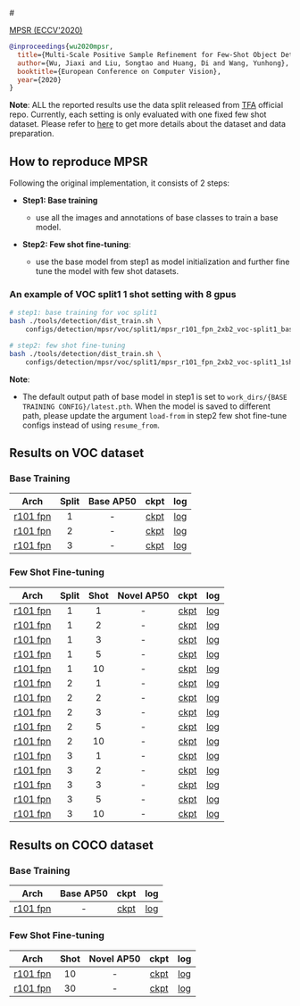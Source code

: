 <!-- [ALGORITHM] -->

#<summary><a href="https://arxiv.org/abs/2007.09384"> MPSR (ECCV'2020)</a></summary>

```bibtex
@inproceedings{wu2020mpsr,
  title={Multi-Scale Positive Sample Refinement for Few-Shot Object Detection},
  author={Wu, Jiaxi and Liu, Songtao and Huang, Di and Wang, Yunhong},
  booktitle={European Conference on Computer Vision},
  year={2020}
}
```
**Note**: ALL the reported results use the data split released from [TFA](https://github.com/ucbdrive/few-shot-object-detection/blob/master/datasets/README.md) official repo.
Currently, each setting is only evaluated with one fixed few shot dataset.
Please refer to [here]() to get more details about the dataset and data preparation.

## How to reproduce MPSR
Following the original implementation, it consists of 2 steps:
- **Step1: Base training**
   - use all the images and annotations of base classes to train a base model.

- **Step2: Few shot fine-tuning**:
   - use the base model from step1 as model initialization and further fine tune the model with few shot datasets.


### An example of VOC split1 1 shot setting with 8 gpus

```bash
# step1: base training for voc split1
bash ./tools/detection/dist_train.sh \
    configs/detection/mpsr/voc/split1/mpsr_r101_fpn_2xb2_voc-split1_base-training.py 8

# step2: few shot fine-tuning
bash ./tools/detection/dist_train.sh \
    configs/detection/mpsr/voc/split1/mpsr_r101_fpn_2xb2_voc-split1_1shot-fine-tuning.py 8
```

**Note**:
- The default output path of base model in step1 is set to `work_dirs/{BASE TRAINING CONFIG}/latest.pth`.
  When the model is saved to different path, please update the argument `load-from` in step2 few shot fine-tune configs instead
  of using `resume_from`.

## Results on VOC dataset

### Base Training

| Arch  | Split | Base AP50 |  ckpt | log |
| :------: | :-----------: | :------: | :------: |:------: |
| [r101 fpn](/configs/detection/mpsr/voc/split1/mpsr_r101_fpn_2xb2_voc-split1_base-training.py) | 1 | - | [ckpt]() | [log]() |
| [r101 fpn](/configs/detection/mpsr/voc/split2/mpsr_r101_fpn_2xb2_voc-split2_base-training.py) | 2 | - | [ckpt]() | [log]() |
| [r101 fpn](/configs/detection/mpsr/voc/split3/mpsr_r101_fpn_2xb2_voc-split3_base-training.py) | 3 | - | [ckpt]() | [log]() |

### Few Shot Fine-tuning


| Arch  | Split | Shot | Novel AP50 |  ckpt | log |
| :--------------: | :-----------: | :------: | :------: |:------: |:------: |
| [r101 fpn](/configs/detection/mpsr/voc/split1/mpsr_r101_fpn_2xb2_voc-split1_1shot-fine-tuning.py)  | 1 | 1 | - | [ckpt]() | [log]() |
| [r101 fpn](/configs/detection/mpsr/voc/split1/mpsr_r101_fpn_2xb2_voc-split1_2shot-fine-tuning.py) | 1 | 2 | - | [ckpt]() | [log]() |
| [r101 fpn](/configs/detection/mpsr/voc/split1/mpsr_r101_fpn_2xb2_voc-split1_3shot-fine-tuning.py) | 1 | 3 | - | [ckpt]() | [log]() |
| [r101 fpn](/configs/detection/mpsr/voc/split1/mpsr_r101_fpn_2xb2_voc-split1_5shot-fine-tuning.py) | 1 | 5 | - | [ckpt]() | [log]() |
| [r101 fpn](/configs/detection/mpsr/voc/split1/mpsr_r101_fpn_2xb2_voc-split1_10shot-fine-tuning.py) | 1 | 10 | - | [ckpt]() | [log]() |
| [r101 fpn](/configs/detection/mpsr/voc/split2/mpsr_r101_fpn_2xb2_voc-split2_1shot-fine-tuning.py)  | 2 | 1 | - | [ckpt]() | [log]() |
| [r101 fpn](/configs/detection/mpsr/voc/split2/mpsr_r101_fpn_2xb2_voc-split2_2shot-fine-tuning.py) | 2 | 2 | - | [ckpt]() | [log]() |
| [r101 fpn](/configs/detection/mpsr/voc/split2/mpsr_r101_fpn_2xb2_voc-split2_3shot-fine-tuning.py) | 2 | 3 | - | [ckpt]() | [log]() |
| [r101 fpn](/configs/detection/mpsr/voc/split2/mpsr_r101_fpn_2xb2_voc-split2_5shot-fine-tuning.py) | 2 | 5 | - | [ckpt]() | [log]() |
| [r101 fpn](/configs/detection/mpsr/voc/split2/mpsr_r101_fpn_2xb2_voc-split2_10shot-fine-tuning.py) | 2 | 10 | - | [ckpt]() | [log]() |
| [r101 fpn](/configs/detection/mpsr/voc/split3/mpsr_r101_fpn_2xb2_voc-split3_1shot-fine-tuning.py)  | 3 | 1 | - | [ckpt]() | [log]() |
| [r101 fpn](/configs/detection/mpsr/voc/split3/mpsr_r101_fpn_2xb2_voc-split3_2shot-fine-tuning.py) | 3 | 2 | - | [ckpt]() | [log]() |
| [r101 fpn](/configs/detection/mpsr/voc/split3/mpsr_r101_fpn_2xb2_voc-split3_3shot-fine-tuning.py) | 3 | 3 | - | [ckpt]() | [log]() |
| [r101 fpn](/configs/detection/mpsr/voc/split3/mpsr_r101_fpn_2xb2_voc-split3_5shot-fine-tuning.py) | 3 | 5 | - | [ckpt]() | [log]() |
| [r101 fpn](/configs/detection/mpsr/voc/split3/mpsr_r101_fpn_2xb2_voc-split3_10shot-fine-tuning.py) | 3 | 10 | - | [ckpt]() | [log]() |


## Results on COCO dataset
### Base Training

| Arch  | Base AP50 |  ckpt | log |
| :------: | :-----------: | :------: |:------: |
| [r101 fpn](/configs/detection/mpsr/coco/mpsr_r101_fpn_2xb2_coco_base-training.py) | - | [ckpt]() | [log]() |

### Few Shot Fine-tuning


| Arch  |  Shot | Novel AP50 |  ckpt | log |
| :--------------: | :-----------: |  :------: |:------: |:------: |
| [r101 fpn](/configs/detection/mpsr/coco/mpsr_r101_fpn_2xb2_coco_10shot-fine-tuning.py)  | 10 | - | [ckpt]() | [log]() |
| [r101 fpn](/configs/detection/mpsr/coco/mpsr_r101_fpn_2xb2_coco_30shot-fine-tuning.py) | 30 | - | [ckpt]() | [log]() |
